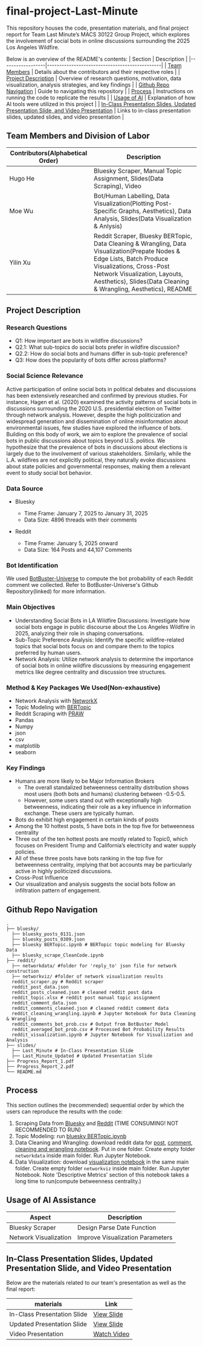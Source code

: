 # final-project-Last-Minute

This repository houses the code, presentation materials, and final project report for Team Last Minute’s MACS 30122 Group Project, which explores the involvement of social bots in online discussions surrounding the 2025 Los Angeles Wildfire.

Below is an overview of the README's contents:
| Section          | Description                                   |
|------------------|-----------------------------------------------|
| [Team Members](#team-members-and-division-of-labor) | Details about the contributors and their respective roles |
| [Project Description](#project-description) | 	Overview of research questions, motivation, data visualization, analysis strategies, and key findings |
| [Github Repo Navigation](#github-repo-navigation) | Guide to navigating this repository |
| [Process](#process) | Instructions on running the code to replicate the results |
| [Usage of AI](#usage-of-ai-assistance) | 	Explanation of how AI tools were utilized in this project |
| [In-Class Presentation Slides, Updated Presentation Slide, and Video Presentation](#in-class-presentation-slides-updated-presentation-slide-and-video-presentation) | Links to in-class presentation slides, updated slides, and video presentation |

## Team Members and Division of Labor
| Contributors(Alphabetical Order)  | Description                                   |
|------------------|-----------------------------------------------|
| Hugo He  | Bluesky Scraper, Manual Topic Assignment, Slides(Data Scraping), Video| 
| Moe Wu  | Bot/Human Labelling, Data Visualization(Plotting Post-Specific Graphs, Aesthetics), Data Analysis, Slides(Data Visualization & Anlysis)| 
| Yilin Xu  | Reddit Scraper, Bluesky BERTopic, Data Cleaning & Wrangling, Data Visualization(Prepate Nodes & Edge Lists, Batch Produce Visualizations, Cross-Post Network Visualization, Layouts, Aesthetics), Slides(Data Cleaning & Wrangling, Aesthetics), README| 

## Project Description

### Research Questions
- Q1: How important are bots in wildfire discussions?
- Q2.1: What sub-topics do social bots prefer in wildfire discussion?
- Q2.2: How do social bots and humans differ in sub-topic preference?
- Q3: How does the popularity of bots differ across platforms?

### Social Science Relevance  
Active participation of online social bots in political debates and discussions has been extensively researched and confirmed by previous studies. For instance, Hagen et al. (2020) examined the activity patterns of social bots in discussions surrounding the 2020 U.S. presidential election on Twitter through network analysis. However, despite the high politicization and widespread generation and dissemination of online misinformation about environmental issues, few studies have explored the influence of bots. Building on this body of work, we aim to explore the prevalence of social bots in public discussions about topics beyond U.S. politics. We hypothesize that the prevalence of bots in discussions about elections is largely due to the involvement of various stakeholders. Similarly, while the L.A. wildfires are not explicitly political, they naturally evoke discussions about state policies and governmental responses, making them a relevant event to study social bot behavior. 

### Data Source
- Bluesky
  - Time Frame: January 7, 2025 to January 31, 2025
  - Data Size: 4896 threads with their comments

- Reddit
  - Time Frame: January 5, 2025 onward
  - Data Size: 164 Posts and 44,107 Comments

### Bot Identification
We used [BotBuster-Universe](https://github.com/quarbby/BotBuster-Universe) to compute the bot probability of each Reddit comment we collected. Refer to BotBuster-Universe's Github Repository(linked) for more information. 

### Main Objectives
- Understanding Social Bots in LA Wildfire Discussions: Investigate how social bots engage in public discourse about the Los Angeles Wildfire in 2025, analyzing their role in shaping conversations.
- Sub-Topic Preference Analysis: Identify the specific wildfire-related topics that social bots focus on and compare them to the topics preferred by human users.
- Network Analysis: Utilize network analysis to determine the importance of social bots in online wildfire discussions by measuring engagement metrics like degree centrality and discussion tree structures.

### Method & Key Packages We Used(Non-exhaustive)
- Network Analysis with [NetworkX](https://networkx.org/documentation/stable/reference/index.html)
- Topic Modeling with [BERTopic](https://maartengr.github.io/BERTopic/api/bertopic.html)
- Reddit Scraping with [PRAW](https://praw.readthedocs.io/en/stable/index.html)
- Pandas
- Numpy
- json
- csv
- matplotlib
- seaborn

### Key Findings
- Humans are more likely to be Major Information Brokers
  - The overall standalized betweenness centrality distribution shows most users (both bots and humans) clustering between -0.5-0.5.
  - However, some users stand out with exceptionally high betweenness, indicating their role as a key influence in information exchange. These users are typically human.
- Bots do exhibit high engagement in certain kinds of posts
 - Among the 10 hottest posts, 5 have bots in the top five for betweenness centrality
 - Three out of the ten hottest posts are mostly related to Topic0, which focuses on President Trump and California’s electricity and water supply policies.
 - All of these three posts have bots ranking in the top five for betweenness centrality, implying that bot accounts may be particularly active in highly politicized discussions.
- Cross-Post Influence
 - Our visualization and analysis suggests the social bots follow an infiltration pattern of engagement.

## Github Repo Navigation
    .
    ├── bluesky/
      ├── bluesky_posts_0131.json
      ├── bluesky_posts_0309.json
      ├── bluesky BERTopic.ipynb # BERTopic topic modeling for Bluesky Data
      ├── bluesky_scrape_CleanCode.ipynb
    ├── reddit/    
      ├── networkdata/ #folder for 'reply_to' json file for network construction
      ├── networkviz/ #folder of network visualization results
      reddit_scraper.py # Reddit scraper
      reddit_post_data.json
      reddit_posts_cleaned.json # cleaned reddit post data
      reddit_topic.xlsx # reddit post manual topic assignment
      reddit_comment_data.json
      reddit_comments_cleaned.json # cleaned reddit comment data
      reddit_cleaning_wrangling.ipynb # Jupyter Notebook for Data Cleaning & Wrangling
      reddit_comments_bot_prob.csv # Output from BotBuster Model
      reddit_averaged_bot_prob.csv # Processed Bot Probability Results
      reddit_visualization.ipynb # Jupyter Notebook for Visualization and Analysis
    ├── slides/    
      ├── Last_Minute # In-Class Presentation Slide
      ├── Last_Minute_Updated # Updated Presentation Slide
    ├── Progress_Report_1.pdf     
    ├── Progress_Report_2.pdf                 
    └── README.md


## Process

This section outlines the (recommended) sequential order by which the users can reproduce the results with the code:  
1. Scraping Data from [Bluesky](bluesky/bluesky_scrape_CleanCode.ipynb) and [Reddit](reddit/reddit_scraper.py) (TIME CONSUMING! NOT RECOMMENDED TO RUN)  
2. Topic Modeling: run [bluesky BERTopic.ipynb](https://github.com/macs30122-winter25/final-project-last-minute/blob/a533acd35440098d1f25ecec618b7ea936941858/bluesky/bluesky%20BERTopic.ipynb)  
3. Data Cleaning and Wrangling: download reddit data for [post](reddit/reddit_post_data.json), [comment](reddit/reddit_comment_data.json), [cleaning and wrangling notebook](reddit/reddit_cleaning_wrangling.ipynb). Put in one folder. Create empty folder `networkdata` inside main folder. Run Jupyter Notebook.  
4. Data Visualization: download [visualization notebook](reddit/reddit_visualization.ipynb) in the same main folder. Create empty folder `networkviz` inside main folder. Run Jupyter Notebook. Note 'Descriptive Metrics' section of this notebook takes a long time to run(compute betweenness centrality.)  


## Usage of AI Assistance

| Aspect                      | Description                                                                                  |
|-----------------------------|----------------------------------------------------------------------------------------------|
| Bluesky Scraper  | Design Parse Date Function                                      |
| Network Visualization  | Improve Visualization Parameters                                      |


## In-Class Presentation Slides, Updated Presentation Slide, and Video Presentation
Below are the materials related to our team's presentation as well as the final report:

|  materials               | Link                                                                                           |
|------------------------------|------------------------------------------------------------------------------------------------|
| In-Class Presentation Slide  | [View Slide](https://drive.google.com/file/d/1l__2GNCp4-6oQd9xErsNj648UF1IXLJM/view?usp=drive_link) |
| Updated Presentation Slide   | [View Slide](https://docs.google.com/presentation/d/1ZBmHigzorOr59d_jzhNyYkBCHIX91uLrL6bLp3pvZ5k/edit?usp=sharing)  |
| Video Presentation           | [Watch Video]()                                                                               |

